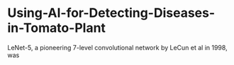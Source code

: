# Using-AI-for-Detecting-Diseases-in-Tomato-Plant
LeNet-5, a pioneering 7-level convolutional network by LeCun et al in 1998, was
